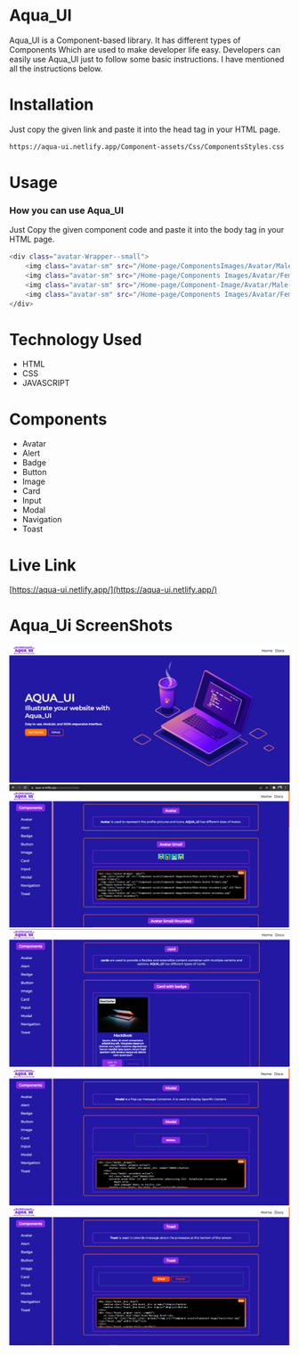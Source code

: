 # Aqua_UI

Aqua_UI is a Component-based library. It has different types of Components Which are used to make developer life easy. Developers can easily use Aqua_UI just to follow some basic instructions. I have mentioned all the instructions below.

# Installation
Just copy the given link and paste it into the head tag in your HTML page.

```bash
https://aqua-ui.netlify.app/Component-assets/Css/ComponentsStyles.css
```

# Usage
### How you can use Aqua_UI

Just Copy the given component code and paste it into the body tag in your HTML page.

```bash
<div class="avatar-Wrapper--small">
    <img class="avatar-sm" src="/Home-page/ComponentsImages/Avatar/Male-Avatar-Primary.png" alt="Male-Avatar-Primary">
    <img class="avatar-sm" src="/Home-page/Components Images/Avatar/Female-Avatar-Primary.png" alt="Female-Avatar-Primary">
    <img class="avatar-sm" src="/Home-page/Component-Image/Avatar/Male-Avatar-Secondary.png" alt="Male-Avatar-Secondary">
    <img class="avatar-sm" src="/Home-page/Components Images/Avatar/Female-Avatar-Secondary.png" alt="Female-Avatar-secondary">
</div>
```

# Technology Used
 * HTML
 * CSS
 * JAVASCRIPT

# Components
 * Avatar
 * Alert
 * Badge
 * Button
 * Image
 * Card
 * Input
 * Modal
 * Navigation
 * Toast

# Live Link
[https://aqua-ui.netlify.app/](https://aqua-ui.netlify.app/)

# Aqua_Ui ScreenShots
![Home-Page](/Home-Page/images/Markdown-Image/Home-Page.png)
![Document-page](/Home-Page/images/Markdown-Image/Documentation.png)
![Card-Page](/Home-Page/images/Markdown-Image/Card-Component.png)
![Modal-Page](/Home-Page/images/Markdown-Image/Modal-Component.png)
![Toast-Page](/Home-Page/images/Markdown-Image/Toast-Component.png)
